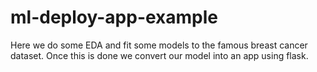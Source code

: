 # ml-deploy-app-example
Here we do some EDA and fit some models to the famous breast cancer dataset. Once this is done we convert our model into an app using flask.
